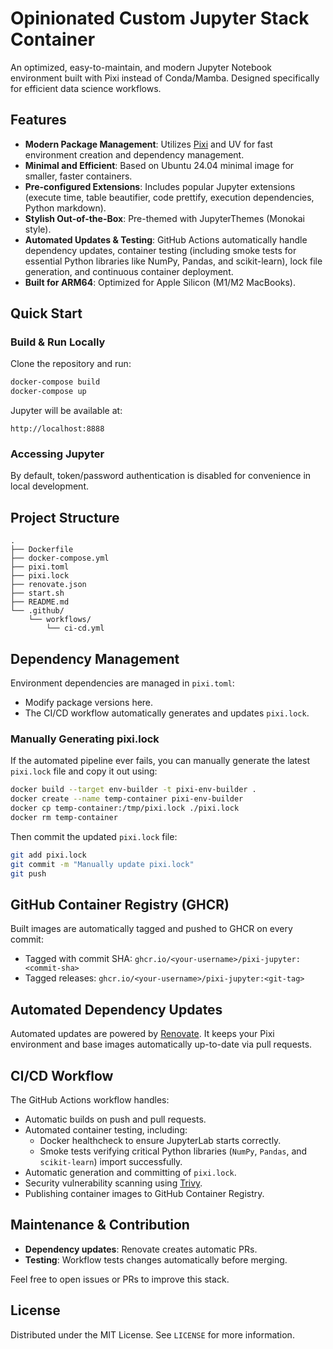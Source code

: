# Opinionated Custom Jupyter Stack Container

An optimized, easy-to-maintain, and modern Jupyter Notebook environment built with Pixi instead of Conda/Mamba. Designed specifically for efficient data science workflows.

## Features

- **Modern Package Management**: Utilizes [Pixi](https://github.com/prefix-dev/pixi) and UV for fast environment creation and dependency management.
- **Minimal and Efficient**: Based on Ubuntu 24.04 minimal image for smaller, faster containers.
- **Pre-configured Extensions**: Includes popular Jupyter extensions (execute time, table beautifier, code prettify, execution dependencies, Python markdown).
- **Stylish Out-of-the-Box**: Pre-themed with JupyterThemes (Monokai style).
- **Automated Updates & Testing**: GitHub Actions automatically handle dependency updates, container testing (including smoke tests for essential Python libraries like NumPy, Pandas, and scikit-learn), lock file generation, and continuous container deployment.
- **Built for ARM64**: Optimized for Apple Silicon (M1/M2 MacBooks).

## Quick Start

### Build & Run Locally

Clone the repository and run:

```bash
docker-compose build
docker-compose up
```

Jupyter will be available at:

```
http://localhost:8888
```

### Accessing Jupyter

By default, token/password authentication is disabled for convenience in local development.

## Project Structure

```
.
├── Dockerfile
├── docker-compose.yml
├── pixi.toml
├── pixi.lock
├── renovate.json
├── start.sh
├── README.md
└── .github/
    └── workflows/
        └── ci-cd.yml
```

## Dependency Management

Environment dependencies are managed in `pixi.toml`:

- Modify package versions here.
- The CI/CD workflow automatically generates and updates `pixi.lock`.

### Manually Generating pixi.lock

If the automated pipeline ever fails, you can manually generate the latest `pixi.lock` file and copy it out using:

```bash
docker build --target env-builder -t pixi-env-builder .
docker create --name temp-container pixi-env-builder
docker cp temp-container:/tmp/pixi.lock ./pixi.lock
docker rm temp-container
```

Then commit the updated `pixi.lock` file:

```bash
git add pixi.lock
git commit -m "Manually update pixi.lock"
git push
```

## GitHub Container Registry (GHCR)

Built images are automatically tagged and pushed to GHCR on every commit:

- Tagged with commit SHA: `ghcr.io/<your-username>/pixi-jupyter:<commit-sha>`
- Tagged releases: `ghcr.io/<your-username>/pixi-jupyter:<git-tag>`

## Automated Dependency Updates

Automated updates are powered by [Renovate](https://github.com/apps/renovate). It keeps your Pixi environment and base images automatically up-to-date via pull requests.

## CI/CD Workflow

The GitHub Actions workflow handles:

- Automatic builds on push and pull requests.
- Automated container testing, including:
  - Docker healthcheck to ensure JupyterLab starts correctly.
  - Smoke tests verifying critical Python libraries (`NumPy`, `Pandas`, and `scikit-learn`) import successfully.
- Automatic generation and committing of `pixi.lock`.
- Security vulnerability scanning using [Trivy](https://github.com/aquasecurity/trivy).
- Publishing container images to GitHub Container Registry.

## Maintenance & Contribution

- **Dependency updates**: Renovate creates automatic PRs.
- **Testing**: Workflow tests changes automatically before merging.

Feel free to open issues or PRs to improve this stack.

## License

Distributed under the MIT License. See `LICENSE` for more information.
